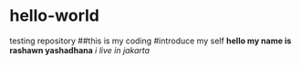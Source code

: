 # hello-world
testing repository
##this is my coding
#introduce my self
**hello my name is rashawn yashadhana**
*i live in jakarta*
